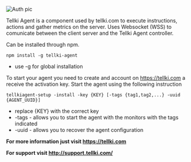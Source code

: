 ![Auth pic](http://imgur.com/qfPAzIC)

Tellki Agent is a component used by tellki.com to execute instructions, actions and gather metrics on the server.
Uses Websocket (WSS) to comunicate between the client server and the Tellki Agent controller.

Can be installed through npm.

```
npm install -g tellki-agent
```
* use -g for global installation

To start your agent you need to create and account on https://tellki.com a receive the activation key.
Start the agent using the following instruction

```
tellkiagent-setup -install -key {KEY} [-tags {tag1,tag2,...} -uuid {AGENT_UUID}]
```
* replace {KEY} with the correct key
* -tags - allows you to start the agent with the monitors with the tags indicated
* -uuid - allows you to recover the agent configuration

**For more information just visit https://tellki.com**

**For support visit http://support.tellki.com/**
